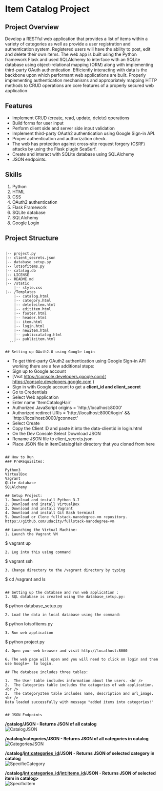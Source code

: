 
# Item Catalog Project

## Project Overview
Develop a RESTful web application that provides a list of items within a variety of categories as well as provide a user registration and authentication system.
Registered users will have the ability to post, edit and delete their own items.
The web app is built using the Python framework Flask and used SQLAlchemy to interface with an SQLite database using object-relational mapping (ORM) 
along with implementing third-party OAuth authentication.
Efficiently interacting with data is the backbone upon which performant web applications are built.
Properly implementing authentication mechanisms and appropriately mapping HTTP methods to CRUD operations are core features of a properly secured web application

## Features
* Implement CRUD (create, read, update, delete) operations
* Build forms for user input
* Perform client side and server side input validation
* Implement third-party OAuth2 authentication using Google Sign-in API.
* Proper authentication and authorization check.
* The web has protection against cross-site request forgery (CSRF) attacks by using the Flask plugin SeaSurf. 
* Create and interact with SQLite database using SQLAlchemy
* JSON endpoints.

## Skills 
1. Python
2. HTML
3. CSS
4. OAuth2 authentication
5. Flask Framework
6. SQLite database
7. SQLAlchemy
8. Google Login 

## Project Structure 

  ```
           
  |-- project.py 
  |-- client_secrets.json
  |-- database_setup.py 
  |-- lotsofitems.py
  |-- catalog.db 
  |-- LICENSE 
  |-- README.md 
  |-- /static 
      |-- style.css 
  |-- /Templates 
      |-- catalog.html 
      |-- category.html 
      |-- deleteitem.html
      |-- edititem.html 
      |-- footer.html 
      |-- header.html 
      |-- item.html
      |-- login.html 
      |-- newitem.html 
      |-- publiccatalog.html
      |-- publicitem.html 
    ```

## Setting up OAuth2.0 using Google Login

```
* To get third-party OAuth2 authentication using Google Sign-in API working there are a few additional steps:
* Sign up to Google account 
* [Visit https://console.developers.google.com]( https://console.developers.google.com ) 
* Sign in with Google account to get a **client_id and client_secret** 
* Go to Credentials 
* Select Web application 
* Enter name 'ItemCatalogHair' 
* Authorized JavaScript origins = 'http://localhost:8000' 
* Authorized redirect URIs = 'http://localhost:8000/login' && 'http://localhost:8000/gconnect' 
* Select Create 
* Copy the Client ID and paste it into the data-clientid in login.html 
* On the Dev Console Select Download JSON 
* Rename JSON file to client_secrets.json 
* Place JSON file in ItemCatalogHair directory that you cloned from here 
```

## How to Run
### PreRequisites:

```
    Python3 
    VirtualBox 
    Vagrant
    QLite database
    SQLAlchemy 
```
## Setup Project:
1. Download and install Python 3.7
2. Download and install VirtualBox 
3. Download and install Vagrant
4. Download and install Git Bash terminal
5. Download or Clone fullstack-nanodegree-vm repository. https://github.com/udacity/fullstack-nanodegree-vm

## Launching the Virtual Machine: 
1. Launch the Vagrant VM  

   ```
   $ vagrant up
   ```
2. Log into this using command

   ```
   $ vagrant ssh
   ```
3. Change directory to the /vagrant directory by typing
   
   ```
   $ cd /vagrant and ls
   ```

## Setting up the database and run web application :
1. SQL database is created using the database_setup.py: 

   ```
   $ python database_setup.py
   ```
2. Load the data in local database using the command: 

   ```
   $ python lotsofitems.py   
   ```
3. Run web application 

   ```
   $ python project.py 
   ```
4. Open your web browser and visit http://localhost:8000

6. The web page will open and you will need to click on login and then use Google+  to login.

## The database includes three tables: 

  ```
    1.  The User table includes information about the users. <br />
    2.  The Categories table includes the catagories of web application. <br />
    3.  The CategoryItem table includes name, description and url_image. <br />
    Data loaded successfully with message "added items into categories!"
  ```

## JSON Endpoints

```

**/catalog/JSON - Returns JSON of all catalog**  
 ![CatalogJSON](gif/jsonImage/CatalogJSON.PNG)  

**/catalog/categories/JSON - Returns JSON of all categories in catalog**  
  ![CategoriesJSON](gif/jsonImage/CategoriesJSON.PNG)

**/catalog/<int:categories_id>/JSON - Returns JSON of selected category in catalog**  
  ![SpecificCategory](gif/jsonImage/SpecificCategory.PNG)

**/catalog/<int:categories_id>/<int:items_id>/JSON - Returns JSON of selected item in catalog>**  
 ![SpecificItem](gif/jsonImage/SpecificItem.PNG)
```
 


















